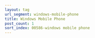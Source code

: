 ```yaml
---
layout: tag
url_segment: windows-mobile-phone
title: Windows Mobile Phone
post_count: 1
sort_index: 00586-windows mobile phone
---
```

